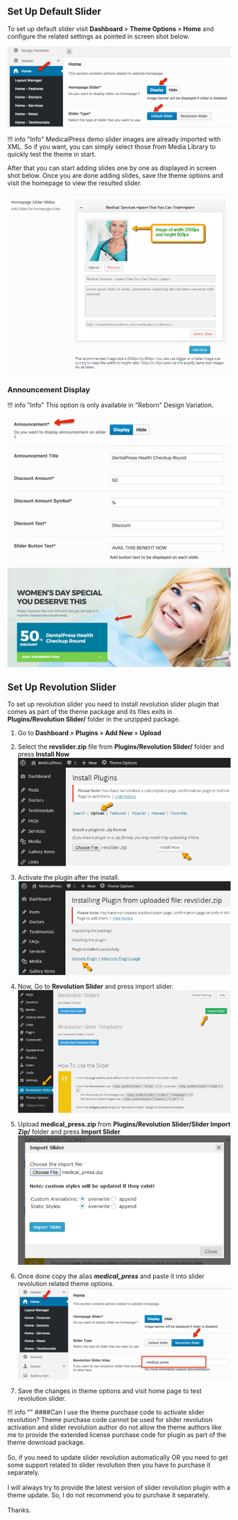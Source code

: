## Set Up Default Slider

To set up default slider visit **Dashboard** &raquo; **Theme Options** &raquo; **Home** and configure the related settings as pointed in screen shot below.

![](images/slider/1.png)

!!! info "Info"
    MedicalPress demo slider images are already imported with XML. So if you want, you can simply select those from Media Library to quickly test the theme in start.

After that you can start adding slides one by one as displayed in screen shot below.
Once you are done adding slides, save the theme options and visit the homepage to view the resulted slider.

![](images/slider/2.png)

### Announcement Display

!!! info "Info"
    This option is only available in "Reborn" Design Variation.

![](images/slider/8.png)
![](images/slider/9.png)

## Set Up Revolution Slider

To set up revolution slider you need to install revolution slider plugin that comes as part of the theme package and its files exits in **Plugins/Revolution Slider/** folder in the unzipped package.

1. Go to **Dashboard** &raquo; **Plugins** &raquo; **Add New** &raquo; **Upload**

2. Select the **revslider.zip** file from **Plugins/Revolution Slider/** folder and press **Install Now**
![](images/slider/3.png)

3. Activate the plugin after the install.
![](images/slider/4.png)

4. Now, Go to **Revolution Slider** and press import slider.
![](images/slider/5.png)

5. Upload **medical_press.zip** from **Plugins/Revolution Slider/Slider Import Zip/** folder and press **Import Slider**
![](images/slider/6.png)

6. Once done copy the alias **<em>medical_press</em>** and paste it into slider revolution related theme options.
![](images/slider/7.png)

7. Save the changes in theme options and visit home page to test revolution slider.

!!! info ""
    ####Can I use the theme purchase code to activate slider revolution?
    Theme purchase code cannot be used for slider revolution activation and slider revolution author do not allow the theme authors like me to provide the extended license purchase code for plugin as part of the theme download package.<br/><br/>
    So, if you need to update slider revolution automatically OR you need to get some support related to slider revolution then you have to purchase it separately.<br/><br/>
    I will always try to provide the latest version of slider revolution plugin with a theme update. So, I do not recommend you to purchase it separately.<br/><br/>
    Thanks.
